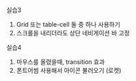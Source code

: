 실습3
1. Grid 또는 table-cell 둘 중 하나 사용하기
2. 스크롤을 내리더라도 상단 네비게이션 바 고정

실습4
1. 마우스를 올렸을때, transition 효과
2. 폰트어썸 사용해서 아이콘 불러오기 (로켓)